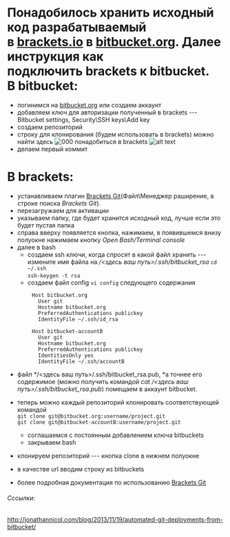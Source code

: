 Понадобилось хранить исходный код разрабатываемый в [brackets.io](http://brackets.io/) в [bitbucket.org](https://bitbucket.org/).
Далее инструкция как подключить brackets к bitbucket.
В bitbucket:
============
-   логинимся на [bitbucket.org](https://bitbucket.org/) или создаем аккаунт
-   добавляем ключ для авторизации полученный в brackets --- Bitbucket settings, Security\SSH keys\Add key
-   создаем репозиторий
-   строку для клонирования (будем использовать в brackets) можно найти здесь ![000](../img/bitbucket-brackets01-300x69.png)  понадобиться в brackets
![alt text](_posts/img/bitbucket-brackets01-300x69.png) 
-   делаем первый коммит

В brackets:
===========
-   устанавливаем плагин [Brackets Git](https://github.com/zaggino/brackets-git)(Файл\Менеджер раширение, в строке поиска *Brackets Git*).
-   перезагружаем для активации
-   указываем папку, где будет хранится исходный код, лучше если это будет пустая папка
-   справа вверху появляется кнопка, нажимаем, в появившемся внизу полуокне нажимаем кнопку *Open Bash/Terminal console* 
-   далее в bash
    - создаем ssh ключи, когда спросят в какой файл хранить --- измените имя файла на */<здесь ваш путь>/.ssh/bitbucket_rsa*
```cd ~/.ssh```  
```ssh-keygen -t rsa```  
    - создаем файл config ```vi config``` следующего содержания  
```
        Host bitbucket.org
          User git
          Hostname bitbucket.org
          PreferredAuthentications publickey
          IdentityFile ~/.ssh/id_rsa

        Host bitbucket-accountB
          User git
          Hostname bitbucket.org
          PreferredAuthentications publickey
          IdentitiesOnly yes
          IdentityFile ~/.ssh/accountB
```
-   файл */<здесь ваш путь>/.ssh/bitbucket_rsa.pub, *а точнее его содержимое (можно получить командой *cat /<здесь ваш путь>/.ssh/bitbucket_rsa.pub*) помещаем в аккаунт bitbucket.  
-   теперь можно каждый репозиторий клонировать соответствующей командой  
```git clone git@bitbucket.org:username/project.git```  
```git clone git@bitbucket-accountB:username/project.git```  

    -   соглашаемся с постоянным добавлением ключа bitbuckets
    -   закрываем bash
-   клонируем репозиторий --- кнопка clone в нижнем полуокне
-   в качестве url вводим строку из bitbuckets
-   более подробная документация по использованию [Brackets Git](https://github.com/zaggino/brackets-git)

###### Сссылки:

<http://jonathannicol.com/blog/2013/11/19/automated-git-deployments-from-bitbucket/>
